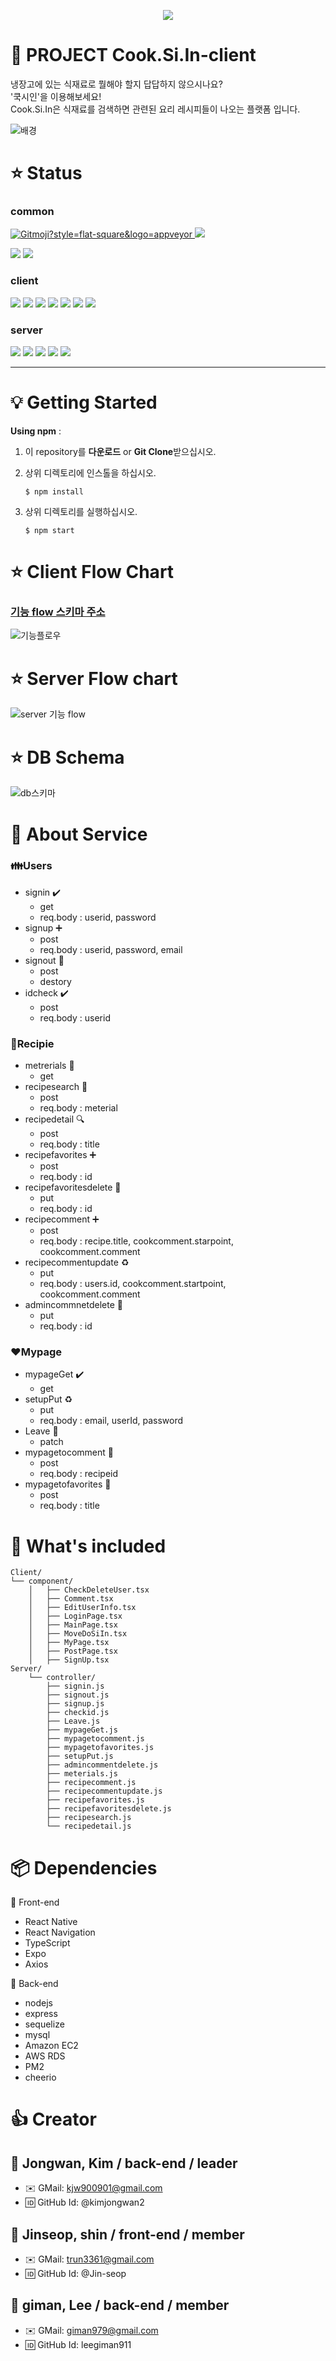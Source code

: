 <p align="center"><img src=https://user-images.githubusercontent.com/64721060/92544882-ebe02c80-f289-11ea-8af1-d0e915abe96f.png></p>

# :bento: PROJECT Cook.Si.In-client
냉장고에 있는 식재료로 뭘해야 할지 답답하지 않으시나요?  
'쿡시인'을 이용해보세요!  
Cook.Si.In은 식재료를 검색하면 관련된 요리 레시피들이 나오는 플랫폼 입니다.

![배경](https://user-images.githubusercontent.com/64721060/92548658-92303000-f292-11ea-953e-aca983973e6e.png)

# :star: Status
### common
<a href="https://gitmoji.carloscuesta.me"> <img src="https://img.shields.io/badge/gitmoji-%20😜%20😍-FFDD67.svg?style=flat-square" alt="Gitmoji?style=flat-square&logo=appveyor"> </a> 
<img src="https://img.shields.io/badge/npm-v6.14.8-important?style=flat-square&logo=appveyor">

<a href="https://github.com/codestates/Cook.Si.In-client"><img src ="https://img.shields.io/badge/github-Cook.Si.In_client-lightgrey?style=flat-square&logo=appveyor"></a>
<a href="https://github.com/codestates/Cook.Si.In-server">
<img src ="https://img.shields.io/badge/github-Cook.Si.In_server-lightgrey?style=flat-square&logo=appveyor"></a>


### client
<img src="https://img.shields.io/badge/axios-v0.20.0-important?style=flat-square&logo=appveyor"> 
<img src="https://img.shields.io/badge/expo-v~38.0.8-important?style=flat-square&logo=appveyor"> 
<img src="https://img.shields.io/badge/react-v~16.11.0-important?style=flat-square&logo=appveyor"> 
<img src="https://img.shields.io/badge/react_dom-v~16.11.0-important?style=flat-square&logo=appveyor"> 
<img src="https://img.shields.io/badge/react_native-v^0.63.10-important?style=flat-square&logo=appveyor">
<img src="https://img.shields.io/badge/react_navigation-v^4.4.0-important?style=flat-square&logo=appveyor"> 
<img src="https://img.shields.io/badge/typescript-v^4.0.2-important?style=flat-square&logo=appveyor">

### server
<img src="https://img.shields.io/badge/node.js-v10.19.0-important?style=flat-square&logo=appveyor"> 
<img src="https://img.shields.io/badge/express-v4.17.1-important?style=flat-square&logo=appveyor">
<img src="https://img.shields.io/badge/sequelize-v^6.3.4-important?style=flat-square&logo=appveyor">
<img src="https://img.shields.io/badge/mysql2-v^2.1.0-important?style=flat-square&logo=appveyor">
<img src="https://img.shields.io/badge/cheerio-v^1.0.0_rc.3-important?style=flat-square&logo=appveyor">

---

# :bulb: Getting Started

**Using npm** :

1. 이 repository를 **다운로드** or **Git Clone**받으십시오.

2. 상위 디렉토리에 인스톨을 하십시오.

   ```
   $ npm install
   ```
3. 상위 디렉토리를 실행하십시오.

      ```
      $ npm start
      ```

# :star: Client Flow Chart

### [기능 flow 스키마 주소](https://www.figma.com/file/Kj3DCR0NaEdt9Suae6A4gg/CookSIIn?node-id=0%3A1)  
![기능플로우](https://user-images.githubusercontent.com/64721060/92546526-bb01f680-f28d-11ea-8e8b-242efc5f22f3.png)

# :star:  Server Flow chart
![server 기능 flow](https://media.vlpt.us/images/giman789/post/d58fe772-1d45-47ba-a968-07e88cc21003/Untitled%20Diagram-Cooksiin.png)

# :star:  DB Schema
![db스키마](https://user-images.githubusercontent.com/64721060/91732870-cc8b3480-ebe3-11ea-9720-71af3351e938.png) 

# :key: About Service
### :family:Users
   - signin ✔️  
      - get  
      - req.body : userid, password
   - signup :heavy_plus_sign:
      - post
      - req.body : userid, password, email
   - signout :no_good:
      - post
      - destory
   - idcheck ✔️ 
      - post
      - req.body : userid 
 
### :pizza:Recipie
   - metrerials :seedling:
      - get
   - recipesearch :telescope:
      - post
      - req.body : meterial
   - recipedetail :mag:
      - post
      - req.body : title
   - recipefavorites :heavy_plus_sign:
      - post
      - req.body : id 
   - recipefavoritesdelete 🚫
      - put 
      - req.body : id
   - recipecomment :heavy_plus_sign:
      - post
      - req.body : recipe.title, cookcomment.starpoint, cookcomment.comment
   - recipecommentupdate ♻️ 
      - put
      - req.body : users.id, cookcomment.startpoint, cookcomment.comment
   - admincommnetdelete 🚫
      - put
      - req.body : id  

### :hearts:Mypage
   - mypageGet ✔️
      - get
   - setupPut ♻️ 
      - put
      - req.body : email, userId, password
   - Leave :no_good:
      - patch
   - mypagetocomment :rocket:
      - post
      - req.body : recipeid
   - mypagetofavorites :rocket:
      - post
      - req.body : title

# :open_file_folder: What's included
```text
Client/
└── component/
    │   ├── CheckDeleteUser.tsx
    │   ├── Comment.tsx
    │   ├── EditUserInfo.tsx
    │   ├── LoginPage.tsx
    │   ├── MainPage.tsx
    │   ├── MoveDoSiIn.tsx
    │   ├── MyPage.tsx
    │   ├── PostPage.tsx
    │   ├── SignUp.tsx
Server/    
    └── controller/
        ├── signin.js
        ├── signout.js
        ├── signup.js
        ├── checkid.js
        ├── Leave.js
        ├── mypageGet.js
        ├── mypagetocomment.js
        ├── mypagetofavorites.js
        ├── setupPut.js
        ├── admincommentdelete.js
        ├── meterials.js
        ├── recipecomment.js
        ├── recipecommentupdate.js
        ├── recipefavorites.js
        ├── recipefavoritesdelete.js
        ├── recipesearch.js                        
        └── recipedetail.js
```

# :package: Dependencies
 :memo: Front-end
  - React Native
  - React Navigation
  - TypeScript
  - Expo
  - Axios

:memo: Back-end
  - nodejs
  - express
  - sequelize
  - mysql
  - Amazon EC2
  - AWS RDS
  - PM2
  - cheerio

# :thumbsup: Creator
 ## :boy: Jongwan, Kim / back-end / leader
 - :envelope: GMail: kjw900901@gmail.com
 - :id: GitHub Id: @kimjongwan2
 ## :boy: Jinseop, shin / front-end / member
 - :envelope: GMail: trun3361@gmail.com
 - :id: GitHub Id: @Jin-seop
 ## :boy: giman, Lee / back-end / member
 - :envelope: GMail: giman979@gmail.com 
 - :id: GitHub Id: leegiman911